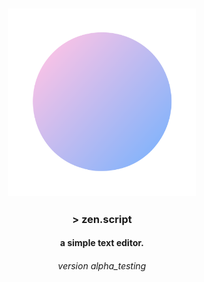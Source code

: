 <h3 align="center">
  <img src="https://github.com/kittykatkode/zen.script/blob/main/assets/logos/logo_zen_dot.png" height="300" width="300px"/>
<h3 align="center">
  > zen.script
<h4 align="center">
  a simple text editor.
<h6 align="center">
  version alpha_testing
</h>
